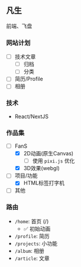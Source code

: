 ## 凡生

前端、飞盘

### 网站计划

- [ ] 技术文章
  - [ ] 归档
  - [ ] 分类
- [ ] 简历/Profile
- [ ] 相册

### 技术

+ React/NextJS

### 作品集

- [ ] FanS
  - [x] 2D动画(原生Canvas)
    - [ ] 使用 `pixi.js` 优化
  - [x] 3D效果(webgl)
- [ ] 项目/功能
  - [x] HTML标签打字机
- [ ] 其他

### 路由

- `/home`: 首页 (/)
  - ✅ 初始动画
- `/profile`: 简历
- `/projects`: 小功能
- `/album`: 相册
- `/article`: 文章

